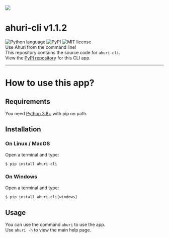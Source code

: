 <img src="https://cdn.discordapp.com/attachments/1017855060190965830/1024727848835096596/ahuri_card.png">

# ahuri-cli v1.1.2
![Python language](https://img.shields.io/badge/language-Python_3-blue)
![PyPI](https://img.shields.io/badge/PyPI.org-ahuri--cli-orange)
![MIT license](https://img.shields.io/badge/license-MIT-brightgreen)
<br>
Use Ahuri from the command line!
<br>
This repository contains the source code for `ahuri-cli`.
<br>
View the [PyPI repository](https://pypi.org/project/ahuri-cli) for this CLI app.

---

# How to use this app?
## Requirements
You need [Python 3.8+](https://python.org) with pip on path.

## Installation
### On Linux / MacOS
Open a terminal and type:
```py
$ pip install ahuri-cli
```

### On Windows
Open a terminal and type:
```py
$ pip install ahuri-cli[windows]
```

## Usage
You can use the command `ahuri` to use the app.
<br>
Use `ahuri -h` to view the main help page.
